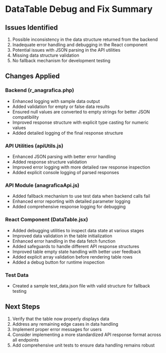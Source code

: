 # DataTable Debug and Fix Summary

## Issues Identified
1. Possible inconsistency in the data structure returned from the backend
2. Inadequate error handling and debugging in the React component
3. Potential issues with JSON parsing in the API utilities
4. Missing data structure validation
5. No fallback mechanism for development testing

## Changes Applied

### Backend (r_anagrafica.php)
- Enhanced logging with sample data output
- Added validation for empty or false data results
- Ensured null values are converted to empty strings for better JSON compatibility
- Improved response structure with explicit type casting for numeric values
- Added detailed logging of the final response structure

### API Utilities (apiUtils.js)
- Enhanced JSON parsing with better error handling
- Added response structure validation
- Improved error logging with more detailed raw response inspection
- Added explicit console logging of parsed responses

### API Module (anagraficaApi.js)
- Added fallback mechanism to use test data when backend calls fail
- Enhanced error reporting with detailed parameter logging
- Added comprehensive response logging for debugging

### React Component (DataTable.jsx)
- Added debugging utilities to inspect data state at various stages
- Improved data validation in the table initialization
- Enhanced error handling in the data fetch function
- Added safeguards to handle different API response structures
- Improved table empty state handling with better user feedback
- Added explicit array validation before rendering table rows
- Added a debug button for runtime inspection

### Test Data
- Created a sample test_data.json file with valid structure for fallback testing

## Next Steps
1. Verify that the table now properly displays data 
2. Address any remaining edge cases in data handling
3. Implement proper error messages for users
4. Consider implementing a more standardized API response format across all endpoints
5. Add comprehensive unit tests to ensure data handling remains robust